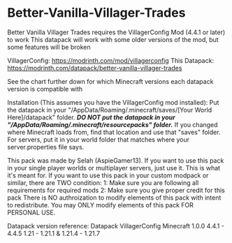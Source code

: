 # Better-Vanilla-Villager-Trades

Better Vanilla Villager Trades requires the VillagerConfig Mod (4.4.1 or later) to work
     This datapack will work with some older versions of the mod, but some features will be broken

VillagerConfig: https://modrinth.com/mod/villagerconfig
This Datapack: https://modrinth.com/datapack/better-vanilla-villager-trades

See the chart further down for which Minecraft versions each datapack version is compatible with


Installation (This assumes you have the VillagerConfig mod installed):
     Put the datapack in your "/AppData/Roaming/.minecraft/saves/[Your World Here]/datapack" folder.
     ***DO NOT put the datapack in your "/AppData/Roaming/.minecraft/resourcepacks" folder.***
     If you changed where Minecraft loads from, find that location and use that "saves" folder.
     For servers, put it in your world folder that matches where your server.properties file says.


This pack was made by Selah (AspieGamer13).
If you want to use this pack in your single player worlds or multiplayer servers, just use it.
     This is what it's meant for.
If you want to use this pack in your custom modpack or similar, there are TWO condition:
     1: Make sure you are following all requirements for required mods
     2: Make sure you give proper credit for this pack
There is NO authroization to modify elements of this pack with intent to redistribute.
You may ONLY modify elements of this pack FOR PERSONAL USE.


Datapack version reference:
Datapack     VillagerConfig     Minecraft
1.0.0        4.4.1 - 4.4.5      1.21 - 1.21.1 & 1.21.4 - 1.21.7

